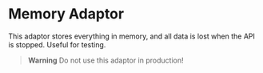 # Memory Adaptor

This adaptor stores everything in memory, and all data is lost when the API is stopped. Useful for testing.

> **Warning**
> Do not use this adaptor in production!
